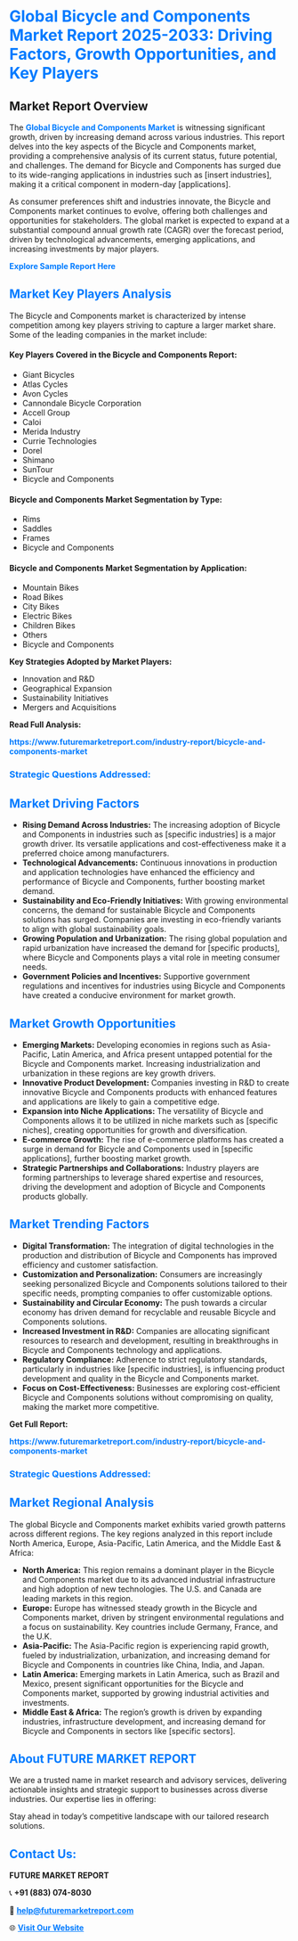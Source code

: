 <h1 style="color: #007BFF;">Global Bicycle and Components Market Report 2025-2033: Driving Factors, Growth Opportunities, and Key Players</h1>

<section id="overview">
<h2>Market Report Overview</h2>
<p>The <a href="https://www.futuremarketreport.com/industry-report/bicycle-and-components-market" style="color: #007BFF; text-decoration: none;"><strong>Global Bicycle and Components Market</strong></a> is witnessing significant growth, driven by increasing demand across various industries. This report delves into the key aspects of the Bicycle and Components market, providing a comprehensive analysis of its current status, future potential, and challenges. The demand for Bicycle and Components has surged due to its wide-ranging applications in industries such as [insert industries], making it a critical component in modern-day [applications].</p>
<p>As consumer preferences shift and industries innovate, the Bicycle and Components market continues to evolve, offering both challenges and opportunities for stakeholders. The global market is expected to expand at a substantial compound annual growth rate (CAGR) over the forecast period, driven by technological advancements, emerging applications, and increasing investments by major players.</p>
</section>

<section id="overview">
<p><a href="https://www.futuremarketreport.com/request-sample/reportId=98481" style="color: #007BFF; text-decoration: none;"><strong>Explore Sample Report Here</strong></a></p>
</section>

<section id="key-players">
<h2 style="color: #007BFF;">Market Key Players Analysis</h2>
<p>The Bicycle and Components market is characterized by intense competition among key players striving to capture a larger market share. Some of the leading companies in the market include:</p>
<h4>Key Players Covered in the Bicycle and Components Report:</h4>
<ul><li>Giant Bicycles</li><li>Atlas Cycles</li><li>Avon Cycles</li><li>Cannondale Bicycle Corporation</li><li>Accell Group</li><li>Caloi</li><li>Merida Industry</li><li>Currie Technologies</li><li>Dorel</li><li>Shimano</li><li>SunTour</li><li>Bicycle and Components</li></ul>
<h4>Bicycle and Components Market Segmentation by Type:</h4>
<ul><li>Rims</li><li>Saddles</li><li>Frames</li><li>Bicycle and Components</li></ul>

<h4>Bicycle and Components Market Segmentation by Application:</h4>
<ul><li>Mountain Bikes</li><li>Road Bikes</li><li>City Bikes</li><li>Electric Bikes</li><li>Children Bikes</li><li>Others</li><li>Bicycle and Components</li></ul>
<p><strong>Key Strategies Adopted by Market Players:</strong></p>
<ul>
<li>Innovation and R&D</li>
<li>Geographical Expansion</li>
<li>Sustainability Initiatives</li>
<li>Mergers and Acquisitions</li>
</ul>
</section>

<section>
<p><strong>Read Full Analysis: </strong></p><a href="https://www.futuremarketreport.com/industry-report/bicycle-and-components-market" style="color: #007BFF; text-decoration: none;"><strong>https://www.futuremarketreport.com/industry-report/bicycle-and-components-market</strong></a>
<h3 style="color: #007BFF;">Strategic Questions Addressed:</h3>
</section>

<section id="driving-factors">
<h2 style="color: #007BFF;">Market Driving Factors</h2>
<ul>
<li><strong>Rising Demand Across Industries:</strong> The increasing adoption of Bicycle and Components in industries such as [specific industries] is a major growth driver. Its versatile applications and cost-effectiveness make it a preferred choice among manufacturers.</li>
<li><strong>Technological Advancements:</strong> Continuous innovations in production and application technologies have enhanced the efficiency and performance of Bicycle and Components, further boosting market demand.</li>
<li><strong>Sustainability and Eco-Friendly Initiatives:</strong> With growing environmental concerns, the demand for sustainable Bicycle and Components solutions has surged. Companies are investing in eco-friendly variants to align with global sustainability goals.</li>
<li><strong>Growing Population and Urbanization:</strong> The rising global population and rapid urbanization have increased the demand for [specific products], where Bicycle and Components plays a vital role in meeting consumer needs.</li>
<li><strong>Government Policies and Incentives:</strong> Supportive government regulations and incentives for industries using Bicycle and Components have created a conducive environment for market growth.</li>
</ul>
</section>

<section id="growth-opportunities">
<h2 style="color: #007BFF;">Market Growth Opportunities</h2>
<ul>
<li><strong>Emerging Markets:</strong> Developing economies in regions such as Asia-Pacific, Latin America, and Africa present untapped potential for the Bicycle and Components market. Increasing industrialization and urbanization in these regions are key growth drivers.</li>
<li><strong>Innovative Product Development:</strong> Companies investing in R&D to create innovative Bicycle and Components products with enhanced features and applications are likely to gain a competitive edge.</li>
<li><strong>Expansion into Niche Applications:</strong> The versatility of Bicycle and Components allows it to be utilized in niche markets such as [specific niches], creating opportunities for growth and diversification.</li>
<li><strong>E-commerce Growth:</strong> The rise of e-commerce platforms has created a surge in demand for Bicycle and Components used in [specific applications], further boosting market growth.</li>
<li><strong>Strategic Partnerships and Collaborations:</strong> Industry players are forming partnerships to leverage shared expertise and resources, driving the development and adoption of Bicycle and Components products globally.</li>
</ul>
</section>

<section id="trending-factors">
<h2 style="color: #007BFF;">Market Trending Factors</h2>
<ul>
<li><strong>Digital Transformation:</strong> The integration of digital technologies in the production and distribution of Bicycle and Components has improved efficiency and customer satisfaction.</li>
<li><strong>Customization and Personalization:</strong> Consumers are increasingly seeking personalized Bicycle and Components solutions tailored to their specific needs, prompting companies to offer customizable options.</li>
<li><strong>Sustainability and Circular Economy:</strong> The push towards a circular economy has driven demand for recyclable and reusable Bicycle and Components solutions.</li>
<li><strong>Increased Investment in R&D:</strong> Companies are allocating significant resources to research and development, resulting in breakthroughs in Bicycle and Components technology and applications.</li>
<li><strong>Regulatory Compliance:</strong> Adherence to strict regulatory standards, particularly in industries like [specific industries], is influencing product development and quality in the Bicycle and Components market.</li>
<li><strong>Focus on Cost-Effectiveness:</strong> Businesses are exploring cost-efficient Bicycle and Components solutions without compromising on quality, making the market more competitive.</li>
</ul>
</section>

<section>
<p><strong>Get Full Report: </strong></p><a href="https://www.futuremarketreport.com/industry-report/bicycle-and-components-market" style="color: #007BFF; text-decoration: none;"><strong>https://www.futuremarketreport.com/industry-report/bicycle-and-components-market</strong></a>
<h3 style="color: #007BFF;">Strategic Questions Addressed:</h3>
</section>


<section id="regional-analysis">
<h2 style="color: #007BFF;">Market Regional Analysis</h2>
<p>The global Bicycle and Components market exhibits varied growth patterns across different regions. The key regions analyzed in this report include North America, Europe, Asia-Pacific, Latin America, and the Middle East & Africa:</p>
<ul>
<li><strong>North America:</strong> This region remains a dominant player in the Bicycle and Components market due to its advanced industrial infrastructure and high adoption of new technologies. The U.S. and Canada are leading markets in this region.</li>
<li><strong>Europe:</strong> Europe has witnessed steady growth in the Bicycle and Components market, driven by stringent environmental regulations and a focus on sustainability. Key countries include Germany, France, and the U.K.</li>
<li><strong>Asia-Pacific:</strong> The Asia-Pacific region is experiencing rapid growth, fueled by industrialization, urbanization, and increasing demand for Bicycle and Components in countries like China, India, and Japan.</li>
<li><strong>Latin America:</strong> Emerging markets in Latin America, such as Brazil and Mexico, present significant opportunities for the Bicycle and Components market, supported by growing industrial activities and investments.</li>
<li><strong>Middle East & Africa:</strong> The region’s growth is driven by expanding industries, infrastructure development, and increasing demand for Bicycle and Components in sectors like [specific sectors].</li>
</ul>
</section>

<footer>
<h2 style="color: #007BFF;">About FUTURE MARKET REPORT</h2>
<p>We are a trusted name in market research and advisory services, delivering actionable insights and strategic support to businesses across diverse industries. Our expertise lies in offering:</p>

<p>Stay ahead in today’s competitive landscape with our tailored research solutions.</p>

<h2 style="color: #007BFF;">Contact Us:</h2>
<p><strong>FUTURE MARKET REPORT</strong></p>
<p>📞 <strong>+91 (883) 074-8030</strong></p>
<p>📧 <strong><a href="mailto:help@futuremarketreport.com" style="color: #007BFF;">help@futuremarketreport.com</a></strong></p>
<p>🌐 <strong><a href="https://www.futuremarketreport.com/" style="color: #007BFF;">Visit Our Website</a></strong></p>
</footer>